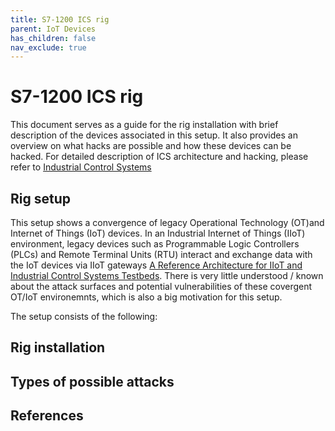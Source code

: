 ```yaml
---
title: S7-1200 ICS rig
parent: IoT Devices
has_children: false
nav_exclude: true
---
```


# S7-1200 ICS rig

This document serves as a guide for the rig installation with brief description of the devices associated in this setup. It also provides an overview on what hacks are possible and how these devices can be hacked. For detailed description of ICS architecture and hacking, please refer to [Industrial Control Systems](**Link**)

## Rig setup

This setup shows a convergence of legacy Operational Technology (OT)and Internet of Things (IoT) devices. In an Industrial Internet of Things (IIoT) environment, legacy devices such as Programmable Logic Controllers (PLCs) and Remote Terminal Units (RTU) interact and exchange data with the IoT devices via IIoT gateways [A Reference Architecture for IIoT and Industrial Control Systems Testbeds](https://research-information.bris.ac.uk/ws/portalfiles/portal/186781375/CameraReady_A_Reference_Architecture_for_IIoT_and_Industrial_Control_Systems_Testbeds.pdf). There is very little understood / known about the attack surfaces and potential vulnerabilities of these covergent OT/IoT environemnts, which is also a big motivation for this setup. 

The setup consists of the following:


## Rig installation


## Types of possible attacks


## References

